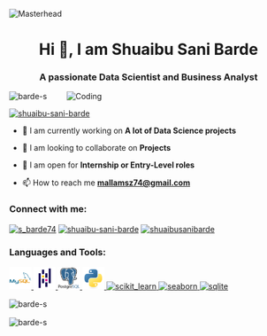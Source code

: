 ![Masterhead](https://wallpaperaccess.com/full/1704476.jpg)
<h1 align="center">Hi 👋, I am Shuaibu Sani Barde</h1>
<h3 align="center">A passionate Data Scientist and Business Analyst</h3>
<img align="right"alt="Coding" width="400" src="https://blog.imarticus.org/wp-content/uploads/2020/09/rt.gif">


<p align="left"> <img src="https://komarev.com/ghpvc/?username=barde-s&label=Profile%20views&color=0e75b6&style=flat" alt="barde-s" /> </p>

<p align="left"> <a href="https://www.linkedin.com/in/shuaibu-sani-barde-21b835227/" target="blank"><img src="https://img.shields.io/badge/-shuaibu--sani--barde-blue?logo=linkedin&style=for-the-badge" alt="shuaibu-sani-barde" /></a> </p>

- 🌱 I am currently working on **A lot of Data Science projects**

- 👯 I am looking to collaborate on **Projects**

- 🤝 I am open for **Internship or Entry-Level roles**

- 📫 How to reach me **mallamsz74@gmail.com**

<h3 align="left">Connect with me:</h3>
<p align="left">
<a href="https://twitter.com/s_barde74" target="blank"><img align="center" src="https://raw.githubusercontent.com/rahuldkjain/github-profile-readme-generator/master/src/images/icons/Social/twitter.svg" alt="s_barde74" height="30" width="40" /></a>
<a href="https://linkedin.com/in/shuaibu-sani-barde" target="blank"><img align="center" src="https://raw.githubusercontent.com/rahuldkjain/github-profile-readme-generator/master/src/images/icons/Social/linked-in-alt.svg" alt="shuaibu-sani-barde" height="30" width="40" /></a>
<a href="https://kaggle.com/shuaibusanibarde" target="blank"><img align="center" src="https://raw.githubusercontent.com/rahuldkjain/github-profile-readme-generator/master/src/images/icons/Social/kaggle.svg" alt="shuaibusanibarde" height="30" width="40" /></a>
</p>

<h3 align="left">Languages and Tools:</h3>
<p align="left"> <a href="https://www.mysql.com/" target="_blank" rel="noreferrer"> <img src="https://raw.githubusercontent.com/devicons/devicon/master/icons/mysql/mysql-original-wordmark.svg" alt="mysql" width="40" height="40"/> </a> <a href="https://pandas.pydata.org/" target="_blank" rel="noreferrer"> <img src="https://raw.githubusercontent.com/devicons/devicon/2ae2a900d2f041da66e950e4d48052658d850630/icons/pandas/pandas-original.svg" alt="pandas" width="40" height="40"/> </a> <a href="https://www.postgresql.org" target="_blank" rel="noreferrer"> <img src="https://raw.githubusercontent.com/devicons/devicon/master/icons/postgresql/postgresql-original-wordmark.svg" alt="postgresql" width="40" height="40"/> </a> <a href="https://www.python.org" target="_blank" rel="noreferrer"> <img src="https://raw.githubusercontent.com/devicons/devicon/master/icons/python/python-original.svg" alt="python" width="40" height="40"/> </a> <a href="https://scikit-learn.org/" target="_blank" rel="noreferrer"> <img src="https://upload.wikimedia.org/wikipedia/commons/0/05/Scikit_learn_logo_small.svg" alt="scikit_learn" width="40" height="40"/> </a> <a href="https://seaborn.pydata.org/" target="_blank" rel="noreferrer"> <img src="https://seaborn.pydata.org/_images/logo-mark-lightbg.svg" alt="seaborn" width="40" height="40"/> </a> <a href="https://www.sqlite.org/" target="_blank" rel="noreferrer"> <img src="https://www.vectorlogo.zone/logos/sqlite/sqlite-icon.svg" alt="sqlite" width="40" height="40"/> </a> </p>

<p><img align="center" src="https://github-readme-stats.vercel.app/api/top-langs?username=barde-s&show_icons=true&locale=en&layout=compact" alt="barde-s" /></p>

<p><img align="center" src="https://github-readme-streak-stats.herokuapp.com/?user=barde-s&" alt="barde-s" /></p>
